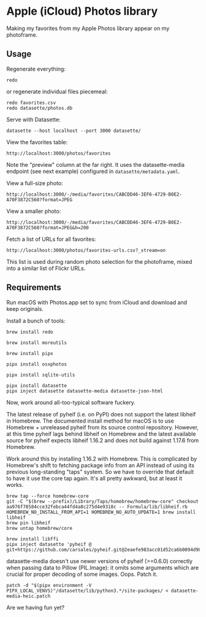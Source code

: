# Apple (iCloud) Photos library

Making my favorites from my Apple Photos library appear on my photoframe.

## Usage

Regenerate everything:

    redo

or regenerate individual files piecemeal:

    redo favorites.csv
    redo datasette/photos.db

Serve with Datasette:

    datasette --host localhost --port 3000 datasette/

View the favorites table:

    http://localhost:3000/photos/favorites

Note the "preview" column at the far right.  It uses the datasette-media
endpoint (see next example) configured in `datasette/metadata.yaml`.

View a full-size photo:

    http://localhost:3000/-/media/favorites/CABCDD46-3EF6-4729-B0E2-A70F3872C560?format=JPEG

View a smaller photo:

    http://localhost:3000/-/media/favorites/CABCDD46-3EF6-4729-B0E2-A70F3872C560?format=JPEG&h=200

Fetch a list of URLs for all favorites:

    http://localhost:3000/photos/favorites-urls.csv?_stream=on

This list is used during random photo selection for the photoframe, mixed into
a similar list of Flickr URLs.

## Requirements

Run macOS with Photos.app set to sync from iCloud and download and keep
originals.

Install a bunch of tools:

    brew install redo

    brew install moreutils

    brew install pipx

    pipx install osxphotos

    pipx install sqlite-utils

    pipx install datasette
    pipx inject datasette datasette-media datasette-json-html

Now, work around all-too-typical software fuckery.

The latest release of pyheif (i.e. on PyPI) does not support the latest libheif
in Homebrew.  The documented install method for macOS is to use Homebrew +
unreleased pyheif from its source control repository.  However, at this time
pyheif lags behind libheif on Homebrew and the latest available source for
pyheif expects libheif 1.16.2 and does not build against 1.17.6 from Homebrew.

Work around this by installing 1.16.2 with Homebrew.  This is complicated
by Homebrew's shift to fetching package info from an API instead of using
its previous long-standing "taps" system.  So we have to override that
default to have it use the core tap again.  It's all pretty awkward, but
at least it works.

    brew tap --force homebrew-core
    git -C "$(brew --prefix)/Library/Taps/homebrew/homebrew-core" checkout aa976f78584cce32febca44fd4a8c275d4e9318c -- Formula/lib/libheif.rb
    HOMEBREW_NO_INSTALL_FROM_API=1 HOMEBREW_NO_AUTO_UPDATE=1 brew install libheif
    brew pin libheif
    brew untap homebrew/core

    brew install libffi
    pipx inject datasette 'pyheif @ git+https://github.com/carsales/pyheif.git@2eaefe983acc01d52ca6b0094d986739cd7b32a5'

datasette-media doesn't use newer versions of pyheif (>=0.6.0) correctly
when passing data to Pillow (PIL.Image): it omits some arguments which
are crucial for proper decoding of some images.  Oops.  Patch it.

    patch -d "$(pipx environment -V PIPX_LOCAL_VENVS)"/datasette/lib/python3.*/site-packages/ < datasette-media-heic.patch

Are we having fun yet?
